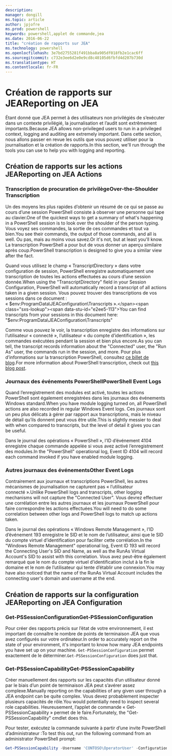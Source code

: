 ```yaml
---
description: 
manager: dongill
ms.topic: article
author: jpjofre
ms.prod: powershell
keywords: powershell,applet de commande,jea
ms.date: 2016-06-22
title: "création de rapports sur JEA"
ms.technology: powershell
ms.openlocfilehash: 3e7bd2755281f491bba8a905df018fb2e1cac6ff
ms.sourcegitcommit: c732e3ee6d2e0e9cd8c40105d6fbfd4d207b730d
ms.translationtype: HT
ms.contentlocale: fr-FR
---
```

# <a name="reporting-on-jea"></a><span data-ttu-id="e2ee5-103">Création de rapports sur JEA</span><span class="sxs-lookup"><span data-stu-id="e2ee5-103">Reporting on JEA</span></span>
<span data-ttu-id="e2ee5-104">Étant donné que JEA permet à des utilisateurs non privilégiés de s’exécuter dans un contexte privilégié, la journalisation et l’audit sont extrêmement importants.</span><span class="sxs-lookup"><span data-stu-id="e2ee5-104">Because JEA allows non-privileged users to run in a privileged context, logging and auditing are extremely important.</span></span>
<span data-ttu-id="e2ee5-105">Dans cette section, nous allons passer en revue les outils que vous pouvez utiliser pour la journalisation et la création de rapports.</span><span class="sxs-lookup"><span data-stu-id="e2ee5-105">In this section, we'll run through the tools you can use to help you with logging and reporting.</span></span>

## <a name="reporting-on-jea-actions"></a><span data-ttu-id="e2ee5-106">Création de rapports sur les actions JEA</span><span class="sxs-lookup"><span data-stu-id="e2ee5-106">Reporting on JEA Actions</span></span>
### <a name="over-the-shoulder-transcription"></a><span data-ttu-id="e2ee5-107">Transcription de procuration de privilège</span><span class="sxs-lookup"><span data-stu-id="e2ee5-107">Over-the-Shoulder Transcription</span></span>
<span data-ttu-id="e2ee5-108">Un des moyens les plus rapides d’obtenir un résumé de ce qui se passe au cours d’une session PowerShell consiste à observer une personne qui tape au clavier.</span><span class="sxs-lookup"><span data-stu-id="e2ee5-108">One of the quickest ways to get a summary of what's happening in a PowerShell session is to look over the shoulder of the person typing.</span></span>
<span data-ttu-id="e2ee5-109">Vous voyez ses commandes, la sortie de ces commandes et tout va bien.</span><span class="sxs-lookup"><span data-stu-id="e2ee5-109">You see their commands, the output of those commands, and all is well.</span></span>
<span data-ttu-id="e2ee5-110">Ou pas, mais au moins vous savez.</span><span class="sxs-lookup"><span data-stu-id="e2ee5-110">Or it's not, but at least you'll know.</span></span>
<span data-ttu-id="e2ee5-111">La transcription PowerShell a pour but de vous donner un aperçu similaire après coup.</span><span class="sxs-lookup"><span data-stu-id="e2ee5-111">PowerShell transcription is designed to give you a similar view after the fact.</span></span>

<span data-ttu-id="e2ee5-112">Quand vous utilisez le champ « TranscriptDirectory » dans votre configuration de session, PowerShell enregistre automatiquement une transcription de toutes les actions effectuées au cours d’une session donnée.</span><span class="sxs-lookup"><span data-stu-id="e2ee5-112">When using the "TranscriptDirectory" field in your Session Configuration, PowerShell will automatically record a transcript of all actions taken in a given session.</span></span>
<span data-ttu-id="e2ee5-113">Vous pouvez trouver des transcriptions de vos sessions dans ce document : « $env:ProgramData\JEAConfiguration\Transcripts ».</span><span class="sxs-lookup"><span data-stu-id="e2ee5-113">You can find transcripts from your sessions in this document here: "$env:ProgramData\JEAConfiguration\Transcripts"</span></span>

<span data-ttu-id="e2ee5-114">Comme vous pouvez le voir, la transcription enregistre des informations sur l’utilisateur « connecté », l’utilisateur « du compte d’identification », les commandes exécutées pendant la session et bien plus encore.</span><span class="sxs-lookup"><span data-stu-id="e2ee5-114">As you can tell, the transcript records information about the "Connected" user, the "Run As" user, the commands run in the session, and more.</span></span>
<span data-ttu-id="e2ee5-115">Pour plus d’informations sur la transcription PowerShell, consultez [ce billet de blog](http://blogs.msdn.com/b/powershell/archive/2015/06/09/powershell-the-blue-team.aspx).</span><span class="sxs-lookup"><span data-stu-id="e2ee5-115">For more information about PowerShell transcription, check out [this blog post](http://blogs.msdn.com/b/powershell/archive/2015/06/09/powershell-the-blue-team.aspx).</span></span>

### <a name="powershell-event-logs"></a><span data-ttu-id="e2ee5-116">Journaux des événements PowerShell</span><span class="sxs-lookup"><span data-stu-id="e2ee5-116">PowerShell Event Logs</span></span>
<span data-ttu-id="e2ee5-117">Quand l’enregistrement des modules est activé, toutes les actions PowerShell sont également enregistrées dans les journaux des événements Windows standard.</span><span class="sxs-lookup"><span data-stu-id="e2ee5-117">When you have module logging turned on, all PowerShell actions are also recorded in regular Windows Event logs.</span></span>
<span data-ttu-id="e2ee5-118">Ces journaux sont un peu plus délicats à gérer par rapport aux transcriptions, mais le niveau de détail qu’ils donnent peut vous être utile.</span><span class="sxs-lookup"><span data-stu-id="e2ee5-118">This is slightly messier to deal with when compared to transcripts, but the level of detail it gives you can be useful.</span></span>

<span data-ttu-id="e2ee5-119">Dans le journal des opérations « PowerShell », l’ID d’événement 4104 enregistre chaque commande appelée si vous avez activé l’enregistrement des modules.</span><span class="sxs-lookup"><span data-stu-id="e2ee5-119">In the "PowerShell" operational log, Event ID 4104 will record each command invoked if you have enabled module logging.</span></span>

### <a name="other-event-logs"></a><span data-ttu-id="e2ee5-120">Autres journaux des événements</span><span class="sxs-lookup"><span data-stu-id="e2ee5-120">Other Event Logs</span></span>
<span data-ttu-id="e2ee5-121">Contrairement aux journaux et transcriptions PowerShell, les autres mécanismes de journalisation ne capturent pas « l’utilisateur connecté ».</span><span class="sxs-lookup"><span data-stu-id="e2ee5-121">Unlike PowerShell logs and transcripts, other logging mechanisms will not capture the "Connected User".</span></span>
<span data-ttu-id="e2ee5-122">Vous devrez effectuer une corrélation entre les autres journaux et les journaux PowerShell pour faire correspondre les actions effectuées.</span><span class="sxs-lookup"><span data-stu-id="e2ee5-122">You will need to do some correlation between other logs and PowerShell logs to match up actions taken.</span></span>

<span data-ttu-id="e2ee5-123">Dans le journal des opérations « Windows Remote Management », l’ID d’événement 193 enregistre le SID et le nom de l’utilisateur, ainsi que le SID du compte virtuel d’identification pour faciliter cette corrélation.</span><span class="sxs-lookup"><span data-stu-id="e2ee5-123">In the "Windows Remote Management" operational log, Event ID 193 will record the Connecting User's SID and Name, as well as the RunAs Virtual Account's SID to assist with this correlation.</span></span>
<span data-ttu-id="e2ee5-124">Vous avez peut-être également remarqué que le nom du compte virtuel d’identification inclut à la fin le domaine et le nom de l’utilisateur qui tente d’établir une connexion.</span><span class="sxs-lookup"><span data-stu-id="e2ee5-124">You may have also noticed that the name of the RunAs Virtual Account includes the connecting user's domain and username at the end.</span></span>

## <a name="reporting-on-jea-configuration"></a><span data-ttu-id="e2ee5-125">Création de rapports sur la configuration JEA</span><span class="sxs-lookup"><span data-stu-id="e2ee5-125">Reporting on JEA Configuration</span></span>
### <a name="get-pssessionconfiguration"></a><span data-ttu-id="e2ee5-126">Get-PSSessionConfiguration</span><span class="sxs-lookup"><span data-stu-id="e2ee5-126">Get-PSSessionConfiguration</span></span>
<span data-ttu-id="e2ee5-127">Pour créer des rapports précis sur l’état de votre environnement, il est important de connaître le nombre de points de terminaison JEA que vous avez configurés sur votre ordinateur.</span><span class="sxs-lookup"><span data-stu-id="e2ee5-127">In order to accurately report on the state of your environment, it's important to know how many JEA endpoints you have set up on your machine.</span></span>
<span data-ttu-id="e2ee5-128">`Get-PSSessionConfiguration` permet exactement de le déterminer.</span><span class="sxs-lookup"><span data-stu-id="e2ee5-128">`Get-PSSessionConfiguration` does just that.</span></span>

### <a name="get-pssessioncapability"></a><span data-ttu-id="e2ee5-129">Get-PSSessionCapability</span><span class="sxs-lookup"><span data-stu-id="e2ee5-129">Get-PSSessionCapability</span></span>
<span data-ttu-id="e2ee5-130">Créer manuellement des rapports sur les capacités d’un utilisateur donné par le biais d’un point de terminaison JEA peut s’avérer assez complexe.</span><span class="sxs-lookup"><span data-stu-id="e2ee5-130">Manually reporting on the capabilities of any given user through a JEA endpoint can be quite complex.</span></span>
<span data-ttu-id="e2ee5-131">Vous devez probablement inspecter plusieurs capacités de rôle.</span><span class="sxs-lookup"><span data-stu-id="e2ee5-131">You would potentially need to inspect several role capabilities.</span></span>
<span data-ttu-id="e2ee5-132">Heureusement, l’applet de commande « Get-PSSessionCapability » permet de le faire.</span><span class="sxs-lookup"><span data-stu-id="e2ee5-132">Fortunately, the "Get-PSSessionCapability" cmdlet does this.</span></span>

<span data-ttu-id="e2ee5-133">Pour tester, exécutez la commande suivante à partir d’une invite PowerShell d’administrateur :</span><span class="sxs-lookup"><span data-stu-id="e2ee5-133">To test this out, run the following command from an administrator PowerShell prompt:</span></span>
```PowerShell
Get-PSSessionCapability -Username 'CONTOSO\OperatorUser' -ConfigurationName JEADemo
```

